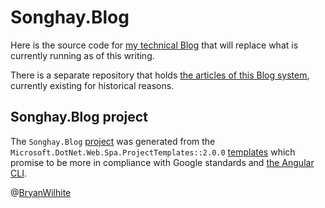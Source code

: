 # Songhay.Blog

Here is the source code for [my technical Blog](http://songhayblog.azurewebsites.net/) that will replace what is currently running as of this writing.

There is a separate repository that holds [the articles of this Blog system](https://github.com/BryanWilhite/Blog), currently existing for historical reasons.

## Songhay.Blog project

The `Songhay.Blog` [project](./Songhay.Blog) was generated from the `Microsoft.DotNet.Web.Spa.ProjectTemplates::2.0.0` [templates](https://docs.microsoft.com/en-us/aspnet/core/spa/index?view=aspnetcore-2.1#installation) which promise to be more in compliance with Google standards and [the Angular CLI](https://docs.microsoft.com/en-us/aspnet/core/spa/angular?view=aspnetcore-2.1&tabs=visual-studio#run-ng-commands).

@[BryanWilhite](https://twitter.com/bryanwilhite)
